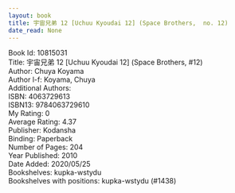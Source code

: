 ```yaml
---
layout: book
title: 宇宙兄弟 12 [Uchuu Kyoudai 12] (Space Brothers,  no. 12)
date_read: None
---
```


Book Id: 10815031<br />
Title: 宇宙兄弟 12 [Uchuu Kyoudai 12] (Space Brothers, #12)<br />
Author: Chuya Koyama<br />
Author l-f: Koyama, Chuya<br />
Additional Authors: <br />
ISBN: 4063729613<br />
ISBN13: 9784063729610<br />
My Rating: 0<br />
Average Rating: 4.37<br />
Publisher: Kodansha<br />
Binding: Paperback<br />
Number of Pages: 204<br />
Year Published: 2010<br />
Date Added: 2020/05/25<br />
Bookshelves: kupka-wstydu<br />
Bookshelves with positions: kupka-wstydu (#1438)<br />


